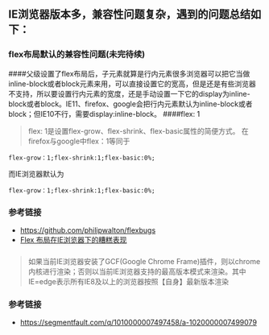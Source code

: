 ## IE浏览器版本多，兼容性问题复杂，遇到的问题总结如下：

### flex布局默认的兼容性问题(未完待续)
####父级设置了flex布局后，子元素就算是行内元素很多浏览器可以把它当做inline-block或者block元素来用，可以直接设置它的宽高，但是还是有些浏览器不支持，所以要设置行内元素的宽度，还是手动设置一下它的display为inline-block或者block。IE11、firefox、google会把行内元素默认为inline-block或者block；但IE10不行，需要display:inline-block。
####flex: 1
> flex: 1是设置flex-grow、flex-shrink、flex-basic属性的简便方式。
在firefox与google中flex：1等同于
```
flex-grow：1;flex-shrink:1;flex-basic:0%;
```
而IE浏览器默认为
```
flex-grow：1;flex-shrink:1;flex-basic:0%;
```
### 参考链接
- https://github.com/philipwalton/flexbugs
- [Flex 布局在IE浏览器下的糟糕表现](https://www.cnblogs.com/dodocie/p/7137314.html)
### <meta http-equiv="X-UA-Compatible" content="IE=edge,chrome=1"/> 
>如果当前IE浏览器安装了GCF(Google Chrome Frame)插件，则以chrome内核进行渲染；否则以当前IE浏览器支持的最高版本模式来渲染。其中IE=edge表示所有IE8及以上的浏览器按照【自身】最新版本渲染
### 参考链接
- https://segmentfault.com/q/1010000007497458/a-1020000007499079